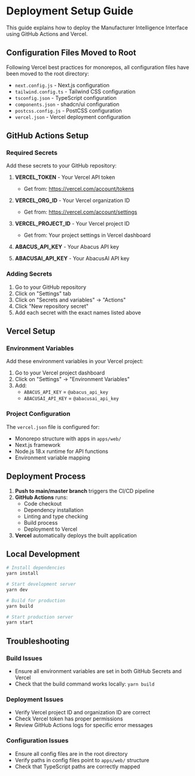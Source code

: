# Deployment Setup Guide

This guide explains how to deploy the Manufacturer Intelligence Interface using GitHub Actions and Vercel.

## Configuration Files Moved to Root

Following Vercel best practices for monorepos, all configuration files have been moved to the root directory:

- `next.config.js` - Next.js configuration
- `tailwind.config.ts` - Tailwind CSS configuration  
- `tsconfig.json` - TypeScript configuration
- `components.json` - shadcn/ui configuration
- `postcss.config.js` - PostCSS configuration
- `vercel.json` - Vercel deployment configuration

## GitHub Actions Setup

### Required Secrets

Add these secrets to your GitHub repository:

1. **VERCEL_TOKEN** - Your Vercel API token
   - Get from: https://vercel.com/account/tokens
   
2. **VERCEL_ORG_ID** - Your Vercel organization ID
   - Get from: https://vercel.com/account/settings
   
3. **VERCEL_PROJECT_ID** - Your Vercel project ID
   - Get from: Your project settings in Vercel dashboard
   
4. **ABACUS_API_KEY** - Your Abacus API key
   
5. **ABACUSAI_API_KEY** - Your AbacusAI API key

### Adding Secrets

1. Go to your GitHub repository
2. Click on "Settings" tab
3. Click on "Secrets and variables" → "Actions"
4. Click "New repository secret"
5. Add each secret with the exact names listed above

## Vercel Setup

### Environment Variables

Add these environment variables in your Vercel project:

1. Go to your Vercel project dashboard
2. Click on "Settings" → "Environment Variables"
3. Add:
   - `ABACUS_API_KEY` = `@abacus_api_key`
   - `ABACUSAI_API_KEY` = `@abacusai_api_key`

### Project Configuration

The `vercel.json` file is configured for:
- Monorepo structure with apps in `apps/web/`
- Next.js framework
- Node.js 18.x runtime for API functions
- Environment variable mapping

## Deployment Process

1. **Push to main/master branch** triggers the CI/CD pipeline
2. **GitHub Actions** runs:
   - Code checkout
   - Dependency installation
   - Linting and type checking
   - Build process
   - Deployment to Vercel
3. **Vercel** automatically deploys the built application

## Local Development

```bash
# Install dependencies
yarn install

# Start development server
yarn dev

# Build for production
yarn build

# Start production server
yarn start
```

## Troubleshooting

### Build Issues
- Ensure all environment variables are set in both GitHub Secrets and Vercel
- Check that the build command works locally: `yarn build`

### Deployment Issues
- Verify Vercel project ID and organization ID are correct
- Check Vercel token has proper permissions
- Review GitHub Actions logs for specific error messages

### Configuration Issues
- Ensure all config files are in the root directory
- Verify paths in config files point to `apps/web/` structure
- Check that TypeScript paths are correctly mapped
